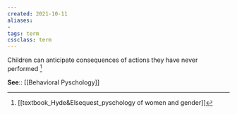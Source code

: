 ```yaml
---
created: 2021-10-11
aliases:
- 
tags: term
cssclass: term
---
```


Children can anticipate consequences of actions they have never performed [^1] 

**See**:: [[Behavioral Pyschology]]

[^1]: [[textbook_Hyde&Elsequest_pyschology of women and gender]]
